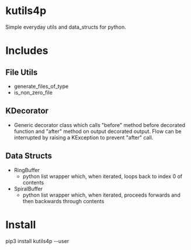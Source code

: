 # kutils4p

Simple everyday utils and data_structs for python.

# Includes

## File Utils
* generate_files_of_type
* is_non_zero_file
## KDecorator

* Generic decorator class which calls "before" method before decorated function and "after" method on output decorated output. Flow can be interrupted by raising a KException to prevent "after" call.

## Data Structs
* RingBuffer
    * python list wrapper which, when iterated, loops back to index 0 of contents
* SpiralBuffer
    * python list wrapper which, when iterated, proceeds forwards and then backwards through contents

# Install

pip3 install kutils4p --user 
